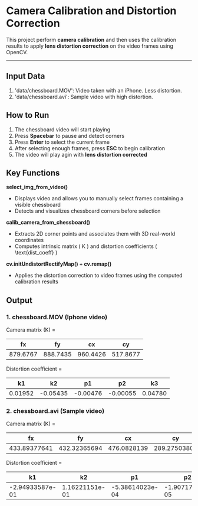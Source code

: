 # Camera Calibration and Distortion Correction

This project perform **camera calibration** and then uses the calibration results to apply **lens distortion correction** on the video frames using OpenCV.

---

## Input Data
1. 'data/chessboard.MOV': Video taken with an iPhone. Less distortion.
2. 'data/chessboard.avi': Sample video with high distortion.

## How to Run
1. The chessboard video will start playing
2. Press **Spacebar** to pause and detect corners
3. Press **Enter** to select the current frame
4. After selecting enough frames, press **ESC** to begin calibration
5. The video will play agin with **lens distortion corrected**

## Key Functions

**select_img_from_video()**
- Displays video and allows you to manually select frames containing a visible chessboard
- Detects and visualizes chessboard corners before selection

**calib_camera_from_chessboard()**
- Extracts 2D corner points and associates them with 3D real-world coordinates
- Computes intrinsic matrix ( K ) and distortion coefficients ( \text{dist_coeff} )

**cv.initUndistortRectifyMap() + cv.remap()**
- Applies the distortion correction to video frames using the computed calibration results

## Output

### 1. chessboard.MOV (Iphone video)

Camera matrix (K) =

| fx        | fy         | cx        | cy         |
|-----------|------------|-----------|------------|
| 879.6767   | 888.7435   | 960.4426  | 517.8677   |

Distortion coefficient =

| k1        | k2         | p1        | p2         | k3        |
|-----------|------------|-----------|------------|-----------|
| 0.01952   | -0.05435   | -0.00476  | -0.00055   | 0.04780   |
  
### 2. chessboard.avi (Sample video)

Camera matrix (K) = 

| fx        | fy         | cx        | cy         |
|-----------|------------|-----------|------------|
| 433.89377641 | 432.32365694 | 476.0828139 | 289.27503804 |

Distortion coefficient = 

| k1        | k2         | p1        | p2         | k3        |
|-----------|------------|-----------|------------|-----------|
| -2.94933587e-01   | 1.16221151e-01   | -5.38614023e-04  | -1.90717162e-05   | -2.40132911e-02   |
